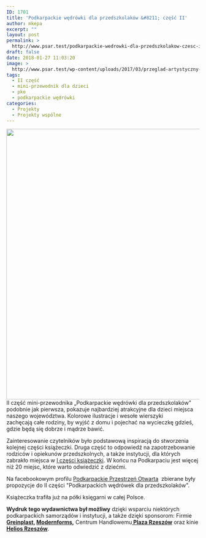 ```yaml
---
ID: 1701
title: 'Podkarpackie wędrówki dla przedszkolaków &#8211; część II'
author: mkepa
excerpt: ""
layout: post
permalink: >
  http://www.psar.test/podkarpackie-wedrowki-dla-przedszkolakow-czesc-ii/
draft: false
date: 2018-01-27 11:03:20
image: >
  http://www.psar.test/wp-content/uploads/2017/03/przeglad-artystyczny-rzeszowskie-spacery-2017-40.jpg
tags:
  - II część
  - mini-przewodnik dla dzieci
  - pko
  - podkarpackie wędrówki
categories:
  - Projekty
  - Projekty wspólne
---
```

<a href="http://www.psar.test/wp-content/uploads/2018/01/mockup_podkarpackie_werdrowki_II.png"><img class="aligncenter size-full wp-image-1703" src="http://www.psar.test/wp-content/uploads/2018/01/mockup_podkarpackie_werdrowki_II.png" alt="" width="735" height="705" /></a>II część mini-przewodnika „Podkarpackie wędrówki dla przedszkolaków" podobnie jak pierwsza, pokazuje najbardziej atrakcyjne dla dzieci miejsca naszego województwa. Kolorowe ilustracje i wesołe wierszyki zachęcają całe rodziny, by wyjść z domu i pojechać na wycieczkę gdzieś, gdzie będą się dobrze i mądrze bawić.

Zainteresowanie czytelników było podstawową inspiracją do stworzenia kolejnej części książeczki. Druga część to odpowiedź na zapotrzebowanie rodziców i opiekunów przedszkolnych, a także instytucji, dla których zabrakło miejsca w <a href="http://dev-psar.pantheonsite.io/podkarpackie-wedrowki-dla-przedszkolakow/">I części książeczki</a>. W końcu na Podkarpaciu jest więcej niż 20 miejsc, które warto odwiedzić z dziećmi.

Na facebookowym profilu <a href="https://www.facebook.com/podkarpackie.przestrzen.otwarta/posts/1585427011500455">Podkarpackie Przestrzeń Otwarta</a>  zbierane były propozycje do II części "Podkarpackich wędrówek dla przedszkolaków".

Książeczka trafiła już na półki księgarni w całej Polsce.

<strong>Wydruk tego wydawnictwa był możliwy</strong> dzięki wsparciu niektórych podkarpackich samorządów i instytucji, a także dzięki sponsorom: Firmie<strong> <a href="http://www.greinplast.pl/">Greinplast</a>, <a href="https://modernforms.pl">Modernforms</a>,</strong> Centrum Handlowemu<strong><a href="http://www.plazarzeszow.pl/"> Plaza Rzeszów</a></strong> oraz kinie<strong><a href="http://www.helios.pl/36,Rzeszow/StronaGlowna/"> Helios Rzeszów</a></strong>.